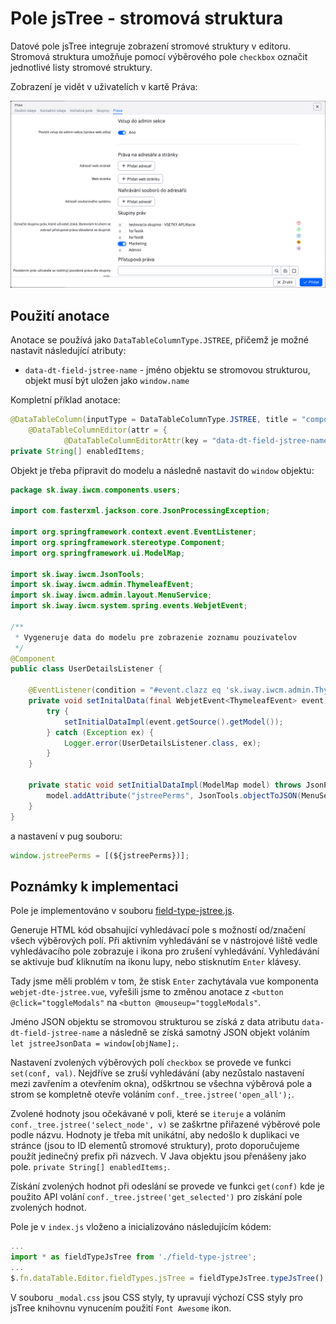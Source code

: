 # Pole jsTree - stromová struktura

Datové pole jsTree integruje zobrazení stromové struktury v editoru. Stromová struktura umožňuje pomocí výběrového pole `checkbox` označit jednotlivé listy stromové struktury.

Zobrazení je vidět v uživatelích v kartě Práva:

![](field-type-jstree.png)

## Použití anotace

Anotace se používá jako `DataTableColumnType.JSTREE`, přičemž je možné nastavit následující atributy:
- `data-dt-field-jstree-name` - jméno objektu se stromovou strukturou, objekt musí být uložen jako `window.name`

Kompletní příklad anotace:

```java
@DataTableColumn(inputType = DataTableColumnType.JSTREE, title = "components.user.righrs.user_group_rights", tab = "rightsTab", visible = false, editor = {
    @DataTableColumnEditor(attr = {
            @DataTableColumnEditorAttr(key = "data-dt-field-jstree-name", value = "jstreePerms") }) })
private String[] enabledItems;
```

Objekt je třeba připravit do modelu a následně nastavit do `window` objektu:

```java
package sk.iway.iwcm.components.users;

import com.fasterxml.jackson.core.JsonProcessingException;

import org.springframework.context.event.EventListener;
import org.springframework.stereotype.Component;
import org.springframework.ui.ModelMap;

import sk.iway.iwcm.JsonTools;
import sk.iway.iwcm.admin.ThymeleafEvent;
import sk.iway.iwcm.admin.layout.MenuService;
import sk.iway.iwcm.system.spring.events.WebjetEvent;

/**
 * Vygeneruje data do modelu pre zobrazenie zoznamu pouzivatelov
 */
@Component
public class UserDetailsListener {

    @EventListener(condition = "#event.clazz eq 'sk.iway.iwcm.admin.ThymeleafEvent' && event.source.page=='users' && event.source.subpage=='user-list'")
    private void setInitalData(final WebjetEvent<ThymeleafEvent> event) {
        try {
            setInitialDataImpl(event.getSource().getModel());
        } catch (Exception ex) {
            Logger.error(UserDetailsListener.class, ex);
        }
    }

    private static void setInitialDataImpl(ModelMap model) throws JsonProcessingException {
        model.addAttribute("jstreePerms", JsonTools.objectToJSON(MenuService.getAllPermissions()));
    }
}
```

a nastavení v pug souboru:

```javascript
window.jstreePerms = [(${jstreePerms})];
```

## Poznámky k implementaci

Pole je implementováno v souboru [field-type-jstree.js](../../../src/main/webapp/admin/v9/npm_packages/webjetdatatables/field-type-jstree.js).

Generuje HTML kód obsahující vyhledávací pole s možností od/značení všech výběrových polí. Při aktivním vyhledávání se v nástrojové liště vedle vyhledávacího pole zobrazuje i ikona pro zrušení vyhledávání. Vyhledávání se aktivuje buď kliknutím na ikonu lupy, nebo stisknutím `Enter` klávesy.

Tady jsme měli problém v tom, že stisk `Enter` zachytávala vue komponenta `webjet-dte-jstree.vue`, vyřešili jsme to změnou anotace z `<button @click="toggleModals"` na `<button @mouseup="toggleModals"`.

Jméno JSON objektu se stromovou strukturou se získá z data atributu `data-dt-field-jstree-name` a následně se získá samotný JSON objekt voláním `let jstreeJsonData = window[objName];`.

Nastavení zvolených výběrových polí `checkbox` se provede ve funkci `set(conf, val)`. Nejdříve se zruší vyhledávání (aby nezůstalo nastavení mezi zavřením a otevřením okna), odškrtnou se všechna výběrová pole a strom se kompletně otevře voláním `conf._tree.jstree('open_all');`.

Zvolené hodnoty jsou očekávané v poli, které se `iteruje` a voláním `conf._tree.jstree('select_node', v)` se zaškrtne přiřazené výběrové pole podle názvu. Hodnoty je třeba mít unikátní, aby nedošlo k duplikaci ve stránce (jsou to ID elementů stromové struktury), proto doporučujeme použít jedinečný prefix při názvech. V Java objektu jsou přenášeny jako pole. `private String[] enabledItems;`.

Získání zvolených hodnot při odeslání se provede ve funkci `get(conf)` kde je použito API volání `conf._tree.jstree('get_selected')` pro získání pole zvolených hodnot.

Pole je v `index.js` vloženo a inicializováno následujícím kódem:

```javascript
...
import * as fieldTypeJsTree from './field-type-jstree';
...
$.fn.dataTable.Editor.fieldTypes.jsTree = fieldTypeJsTree.typeJsTree();
```

V souboru `_modal.css` jsou CSS styly, ty upravují výchozí CSS styly pro jsTree knihovnu vynucením použití `Font Awesome` ikon.
